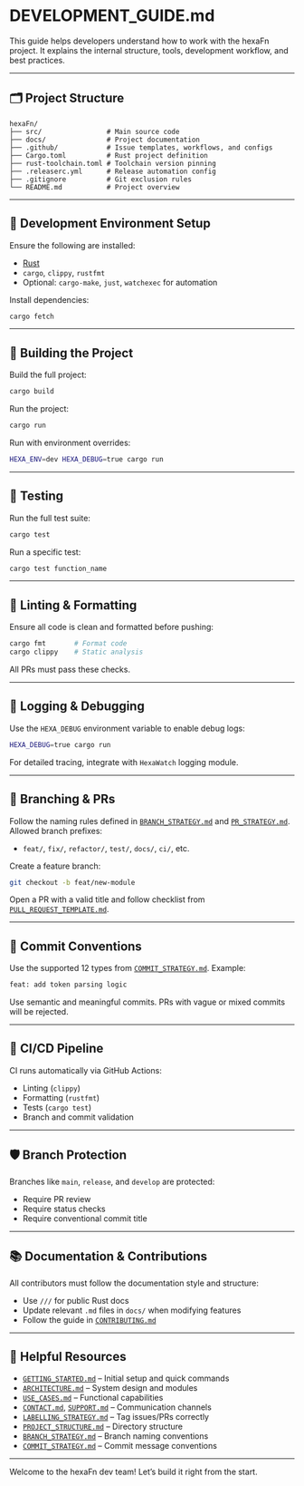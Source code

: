 <!--
SPDX-FileCopyrightText: 2025 Hüsamettin Arabacı
SPDX-License-Identifier: MIT
-->

# DEVELOPMENT_GUIDE.md

This guide helps developers understand how to work with the hexaFn project. It explains the internal structure, tools, development workflow, and best practices.

---

## 🗂️ Project Structure

```
hexaFn/
├── src/                # Main source code
├── docs/               # Project documentation
├── .github/            # Issue templates, workflows, and configs
├── Cargo.toml          # Rust project definition
├── rust-toolchain.toml # Toolchain version pinning
├── .releaserc.yml      # Release automation config
├── .gitignore          # Git exclusion rules
└── README.md           # Project overview
```

---

## 🔧 Development Environment Setup

Ensure the following are installed:

- [Rust](https://www.rust-lang.org/tools/install)
- `cargo`, `clippy`, `rustfmt`
- Optional: `cargo-make`, `just`, `watchexec` for automation

Install dependencies:

```bash
cargo fetch
```

---

## 🚀 Building the Project

Build the full project:

```bash
cargo build
```

Run the project:

```bash
cargo run
```

Run with environment overrides:

```bash
HEXA_ENV=dev HEXA_DEBUG=true cargo run
```

---

## 🧪 Testing

Run the full test suite:

```bash
cargo test
```

Run a specific test:

```bash
cargo test function_name
```

---

## 🧼 Linting & Formatting

Ensure all code is clean and formatted before pushing:

```bash
cargo fmt       # Format code
cargo clippy    # Static analysis
```

All PRs must pass these checks.

---

## 🌲 Logging & Debugging

Use the `HEXA_DEBUG` environment variable to enable debug logs:

```bash
HEXA_DEBUG=true cargo run
```

For detailed tracing, integrate with `HexaWatch` logging module.

---

## 🔀 Branching & PRs

Follow the naming rules defined in [`BRANCH_STRATEGY.md`](BRANCH_STRATEGY.md) and [`PR_STRATEGY.md`](PR_STRATEGY.md). Allowed branch prefixes:

- `feat/`, `fix/`, `refactor/`, `test/`, `docs/`, `ci/`, etc.

Create a feature branch:

```bash
git checkout -b feat/new-module
```

Open a PR with a valid title and follow checklist from [`PULL_REQUEST_TEMPLATE.md`](../.github/PULL_REQUEST_TEMPLATE.md).

---

## 🧱 Commit Conventions

Use the supported 12 types from [`COMMIT_STRATEGY.md`](COMMIT_STRATEGY.md). Example:

```bash
feat: add token parsing logic
```

Use semantic and meaningful commits. PRs with vague or mixed commits will be rejected.

---

## 🧪 CI/CD Pipeline

CI runs automatically via GitHub Actions:

- Linting (`clippy`)
- Formatting (`rustfmt`)
- Tests (`cargo test`)
- Branch and commit validation

---

## 🛡️ Branch Protection

Branches like `main`, `release`, and `develop` are protected:

- Require PR review
- Require status checks
- Require conventional commit title

---

## 📚 Documentation & Contributions

All contributors must follow the documentation style and structure:

- Use `///` for public Rust docs
- Update relevant `.md` files in `docs/` when modifying features
- Follow the guide in [`CONTRIBUTING.md`](CONTRIBUTING.md)

---

## 🧠 Helpful Resources

- [`GETTING_STARTED.md`](GETTING_STARTED.md) – Initial setup and quick commands
- [`ARCHITECTURE.md`](ARCHITECTURE.md) – System design and modules
- [`USE_CASES.md`](USE_CASES.md) – Functional capabilities
- [`CONTACT.md`](CONTACT.md), [`SUPPORT.md`](SUPPORT.md) – Communication channels
- [`LABELLING_STRATEGY.md`](LABELLING_STRATEGY.md) – Tag issues/PRs correctly
- [`PROJECT_STRUCTURE.md`](PROJECT_STRUCTURE.md) – Directory structure
- [`BRANCH_STRATEGY.md`](BRANCH_STRATEGY.md) – Branch naming conventions
- [`COMMIT_STRATEGY.md`](COMMIT_STRATEGY.md) – Commit message conventions

---

Welcome to the hexaFn dev team! Let’s build it right from the start.